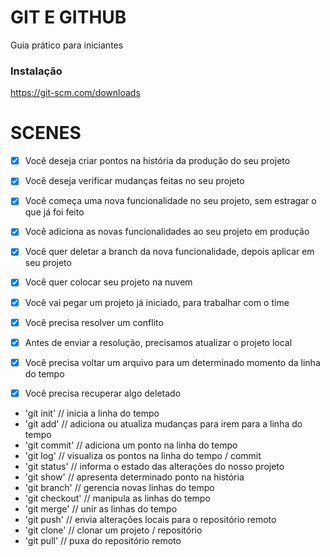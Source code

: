 # GIT E GITHUB

Guia prático para iniciantes

### Instalação

https://git-scm.com/downloads

# SCENES

- [x] Você deseja criar pontos na história da produção do seu projeto
- [x] Você deseja verificar mudanças feitas no seu projeto

- [x] Você começa uma nova funcionalidade no seu projeto, sem estragar o que já foi feito
- [x] Você adiciona as novas funcionalidades ao seu projeto em produção
- [x] Você quer deletar a branch da nova funcionalidade, depois aplicar em seu projeto

- [x] Você quer colocar seu projeto na nuvem

- [x] Você vai pegar um projeto já iniciado, para trabalhar com o time
- [x] Você precisa resolver um conflito
- [x] Antes de enviar a resolução, precisamos atualizar o projeto local

- [x] Você precisa voltar um arquivo para um determinado momento da linha do tempo
- [x] Você precisa recuperar algo deletado


* 'git init' // inicia a linha do tempo
* 'git add' // adiciona ou atualiza mudanças para irem para a linha do tempo
* 'git commit' // adiciona um ponto na linha do tempo
* 'git log' // visualiza os pontos na linha do tempo / commit
* 'git status' // informa o estado das alterações do nosso projeto
* 'git show' // apresenta determinado ponto na história
* 'git branch' // gerencia novas linhas do tempo
* 'git checkout' // manipula as linhas do tempo
* 'git merge' // unir as linhas do tempo
* 'git push' // envia alterações locais para o repositório remoto
* 'git clone' // clonar um projeto / repositório
* 'git pull' // puxa do repositório remoto
 